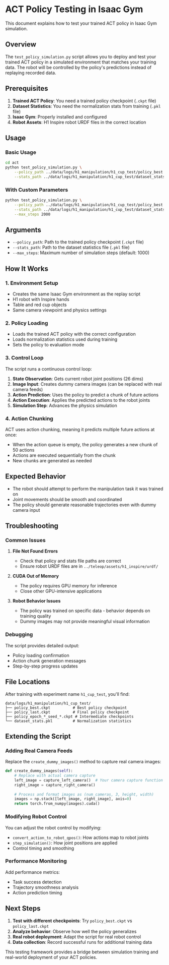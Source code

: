 # ACT Policy Testing in Isaac Gym

This document explains how to test your trained ACT policy in Isaac Gym simulation.

## Overview

The `test_policy_simulation.py` script allows you to deploy and test your trained ACT policy in a simulated environment that matches your training data. The robot will be controlled by the policy's predictions instead of replaying recorded data.

## Prerequisites

1. **Trained ACT Policy**: You need a trained policy checkpoint (`.ckpt` file)
2. **Dataset Statistics**: You need the normalization stats from training (`.pkl` file)
3. **Isaac Gym**: Properly installed and configured
4. **Robot Assets**: H1 Inspire robot URDF files in the correct location

## Usage

### Basic Usage

```bash
cd act
python test_policy_simulation.py \
    --policy_path ../data/logs/h1_manipulation/h1_cup_test/policy_best.ckpt \
    --stats_path ../data/logs/h1_manipulation/h1_cup_test/dataset_stats.pkl
```

### With Custom Parameters

```bash
python test_policy_simulation.py \
    --policy_path ../data/logs/h1_manipulation/h1_cup_test/policy_best.ckpt \
    --stats_path ../data/logs/h1_manipulation/h1_cup_test/dataset_stats.pkl \
    --max_steps 2000
```

## Arguments

- `--policy_path`: Path to the trained policy checkpoint (`.ckpt` file)
- `--stats_path`: Path to the dataset statistics file (`.pkl` file)  
- `--max_steps`: Maximum number of simulation steps (default: 1000)

## How It Works

### 1. Environment Setup
- Creates the same Isaac Gym environment as the replay script
- H1 robot with Inspire hands
- Table and red cup objects
- Same camera viewpoint and physics settings

### 2. Policy Loading
- Loads the trained ACT policy with the correct configuration
- Loads normalization statistics used during training
- Sets the policy to evaluation mode

### 3. Control Loop
The script runs a continuous control loop:

1. **State Observation**: Gets current robot joint positions (26 dims)
2. **Image Input**: Creates dummy camera images (can be replaced with real camera feeds)
3. **Action Prediction**: Uses the policy to predict a chunk of future actions
4. **Action Execution**: Applies the predicted actions to the robot joints
5. **Simulation Step**: Advances the physics simulation

### 4. Action Chunking
ACT uses action chunking, meaning it predicts multiple future actions at once:
- When the action queue is empty, the policy generates a new chunk of 50 actions
- Actions are executed sequentially from the chunk
- New chunks are generated as needed

## Expected Behavior

- The robot should attempt to perform the manipulation task it was trained on
- Joint movements should be smooth and coordinated
- The policy should generate reasonable trajectories even with dummy camera input

## Troubleshooting

### Common Issues

1. **File Not Found Errors**
   - Check that policy and stats file paths are correct
   - Ensure robot URDF files are in `../teleop/assets/h1_inspire/urdf/`

2. **CUDA Out of Memory**
   - The policy requires GPU memory for inference
   - Close other GPU-intensive applications

3. **Robot Behavior Issues**
   - The policy was trained on specific data - behavior depends on training quality
   - Dummy images may not provide meaningful visual information

### Debugging

The script provides detailed output:
- Policy loading confirmation
- Action chunk generation messages
- Step-by-step progress updates

## File Locations

After training with experiment name `h1_cup_test`, you'll find:

```
data/logs/h1_manipulation/h1_cup_test/
├── policy_best.ckpt          # Best policy checkpoint
├── policy_last.ckpt          # Final policy checkpoint  
├── policy_epoch_*_seed_*.ckpt # Intermediate checkpoints
└── dataset_stats.pkl         # Normalization statistics
```

## Extending the Script

### Adding Real Camera Feeds

Replace the `create_dummy_images()` method to capture real camera images:

```python
def create_dummy_images(self):
    # Replace with actual camera capture
    left_image = capture_left_camera()  # Your camera capture function
    right_image = capture_right_camera()
    
    # Process and format images as (num_cameras, 3, height, width)
    images = np.stack([left_image, right_image], axis=0)
    return torch.from_numpy(images).cuda()
```

### Modifying Robot Control

You can adjust the robot control by modifying:
- `convert_action_to_robot_qpos()`: How actions map to robot joints
- `step_simulation()`: How joint positions are applied
- Control timing and smoothing

### Performance Monitoring

Add performance metrics:
- Task success detection
- Trajectory smoothness analysis  
- Action prediction timing

## Next Steps

1. **Test with different checkpoints**: Try `policy_best.ckpt` vs `policy_last.ckpt`
2. **Analyze behavior**: Observe how well the policy generalizes
3. **Real robot deployment**: Adapt the script for real robot control
4. **Data collection**: Record successful runs for additional training data

This testing framework provides a bridge between simulation training and real-world deployment of your ACT policies. 